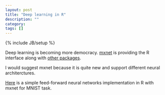 ```yaml
---
layout: post
title: "Deep learning in R"
description: ""
category: 
tags: []
---
```

{% include JB/setup %}

Deep learning is becoming more democracy. [mxnet](mxnet.io) is providing the R interface along with [other packages](https://www.is.uni-freiburg.de/resources/r-oeffentlicher-zugriff/deep-learning-in-r/deep-learning-in-r-en?set_language=en).

I would suggest mxnet because it is quite new and support different neural architerctures.

[Here](http://rpubs.com/vinhdq/mnist_dnn_mxnet) is a simple feed-forward neural networks implementation in R with mxnet for MNIST task.